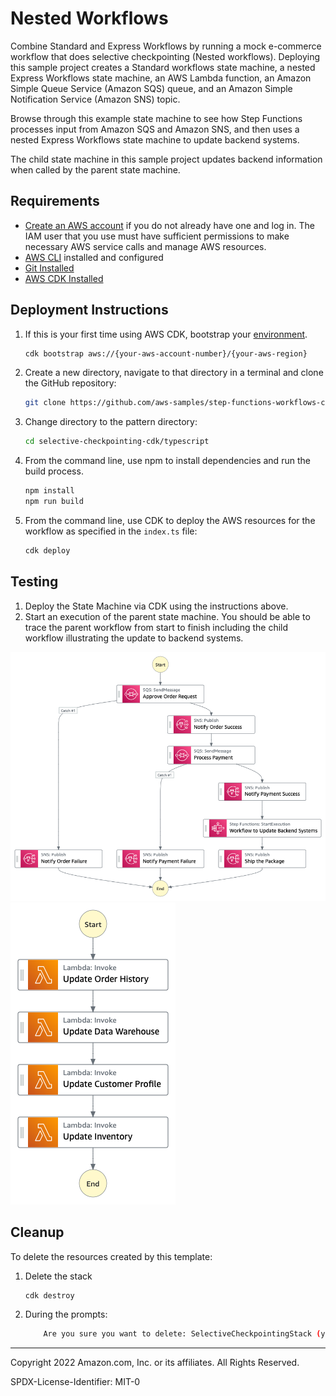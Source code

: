 # Nested Workflows

Combine Standard and Express Workflows by running a mock e-commerce workflow that does selective checkpointing (Nested workflows). Deploying this sample project creates a Standard workflows state machine, a nested Express Workflows state machine, an AWS Lambda function, an Amazon Simple Queue Service (Amazon SQS) queue, and an Amazon Simple Notification Service (Amazon SNS) topic.

Browse through this example state machine to see how Step Functions processes input from Amazon SQS and Amazon SNS, and then uses a nested Express Workflows state machine to update backend systems.

The child state machine in this sample project updates backend information when called by the parent state machine.

## Requirements

* [Create an AWS account](https://portal.aws.amazon.com/gp/aws/developer/registration/index.html) if you do not already have one and log in. The IAM user that you use must have sufficient permissions to make necessary AWS service calls and manage AWS resources.
* [AWS CLI](https://docs.aws.amazon.com/cli/latest/userguide/install-cliv2.html) installed and configured
* [Git Installed](https://git-scm.com/book/en/v2/Getting-Started-Installing-Git)
* [AWS CDK Installed](https://docs.aws.amazon.com/cdk/v2/guide/getting_started.html#getting_started_install)

## Deployment Instructions

1. If this is your first time using AWS CDK, bootstrap your [environment](https://docs.aws.amazon.com/cdk/v2/guide/getting_started.html#getting_started_bootstrap).

    ```bash
    cdk bootstrap aws://{your-aws-account-number}/{your-aws-region}
    ```

1. Create a new directory, navigate to that directory in a terminal and clone the GitHub repository:

    ```bash
    git clone https://github.com/aws-samples/step-functions-workflows-collection
    ```

1. Change directory to the pattern directory:

    ```bash
    cd selective-checkpointing-cdk/typescript
    ```

1. From the command line, use npm to install dependencies and run the build process.

    ```bash
    npm install
    npm run build
    ```

1. From the command line, use CDK to deploy the AWS resources for the workflow as specified in the ```index.ts``` file:

    ```bash
    cdk deploy
    ```
   
## Testing

1. Deploy the State Machine via CDK using the instructions above.
1. Start an execution of the parent state machine. You should be able to trace the parent workflow from start to finish including the child workflow illustrating the update to backend systems.

![image](./resources/parentStatemachine.png)
![image](./resources/childStateMachine.png)

## Cleanup

To delete the resources created by this template:

1. Delete the stack

    ```bash
    cdk destroy
    ```

1. During the prompts:

    ```bash
        Are you sure you want to delete: SelectiveCheckpointingStack (y/n)? Y
    ```

---

Copyright 2022 Amazon.com, Inc. or its affiliates. All Rights Reserved.

SPDX-License-Identifier: MIT-0

